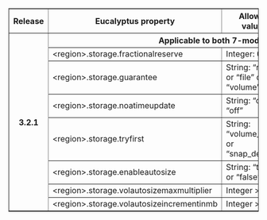 <TABLE border="1"
          summary="This table lists the NetApp properties exposed by Eucalyptus, a brief description, default value in Eucalyptus and NetApp CLI to verify the values">
<TR><TH>Release<TH>Eucalyptus property<TH>Allowed values<TH>Default value<TH>Description<TH>NetApp CLI
<TR><TH rowspan="8">3.2.1<TH colspan="5"> Applicable to both 7-mode and Cluster mode
<TR><TD>&lt;region>.storage.fractionalreserve<TD>Integer: 0-100<TD>0<TD><TD rowspan="4">vol options &lt;vol-name>
<TR><TD>&lt;region>.storage.guarantee<TD>String: “none” or “file” or “volume”<TD>“volume”<TD>
<TR><TD>&lt;region>.storage.noatimeupdate<TD>String: “on” or “off”<TD>“on”<TD>
<TR><TD>&lt;region>.storage.tryfirst<TD>String: “volume_grow” or “snap_delete”<TD>“volume_grow”<TD>
<TR><TD>&lt;region>.storage.enableautosize<TD>String: “true” or “false”<TD>“true”<TD><TD rowspan="3">vol autosize &lt;vol-name>
<TR><TD>&lt;region>.storage.volautosizemaxmultiplier<TD>Integer >= 1<TD>3<TD>
<TR><TD>&lt;region>.storage.volautosizeincrementinmb<TD>Integer >= 1<TD>256<TD>
</TABLE>